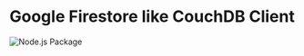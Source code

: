 # Google Firestore like CouchDB Client 
![Node.js Package](https://github.com/chwzr/firecouch/workflows/Node.js%20Package/badge.svg)